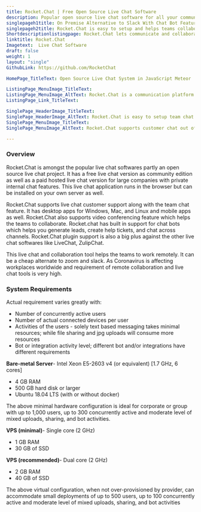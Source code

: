 ```yaml
---
title: Rocket.Chat | Free Open Source Live Chat Software
description: Popular open source live chat software for all your communication needs. Improve your communication with customers based on analytics provided out of box.
singlepageh1title: On Premise Alternative to Slack With Chat Bot Features.
singlepageh2title: Rocket.Chat is easy to setup and helps teams collaborate and provide live support. Improve transparency by centralizing internal and external communications.
Shortdescriptionlistingpage: Rocket.Chat lets communicate and collaborate with your team, share files, chat in real-time, or switch to video/audio conferencing.
linktitle: Rocket.Chat
Imagetext:  Live Chat Software 
draft: false
weight: 1
layout: "single"
GithubLink: https://github.com/RocketChat

HomePage_TitleText: Open Source Live Chat System in JavaScript Meteor

ListingPage_MenuImage_TitleText: 
ListingPage_MenuImage_AltText: Rocket.Chat is a communication platform for teams
ListingPage_Link_TitleText: 

SinglePage_HeaderImage_TitleText: 
SinglePage_HeaderImage_AltText: Rocket.Chat is easy to setup team chat application
SinglePage_MenuImage_TitleText: 
SinglePage_MenuImage_AltText: Rocket.Chat supports customer chat out of box

---
```

### Overview

Rocket.Chat is amongst the popular live chat softwares partly an open source live chat project. It has a free live chat version as community edition as well as a paid hosted live chat version for large companies with private internal chat features. This live chat application runs in the browser but can be installed on your own server as well.

Rocket.Chat supports live chat customer support along with the team chat feature. It has desktop apps for Windows, Mac, and Linux and mobile apps as well. Rocket.Chat also supports video conferencing feature which helps the teams to collaborate. Rocket.chat has built in support for chat bots which helps you generate leads, create help tickets, and chat across channels. Rocket.Chat plugin support is also a big plus against the other live chat softwares like LiveChat, ZulipChat.

This live chat and collaboration tool helps the teams to work remotely. It can be a cheap alternate to zoom and slack. As Coronavirus is affecting workplaces worldwide and requirement of remote collaboration and live chat tools is very high.  
<a class="anchor" id="requirements" name="requirements"></a>

### System Requirements

Actual requirement varies greatly with:

- Number of concurrently active users
- Number of actual connected devices per user
- Activities of the users - solely text based messaging takes minimal resources; while file sharing and jpg uploads will consume more resources
- Bot or integration activity level; different bot and/or integrations have different requirements
 
 **Bare-metal Server**- Intel Xeon E5-2603 v4 (or equivalent) \[1.7 GHz, 6 cores\]
- 4 GB RAM
- 500 GB hard disk or larger
- Ubuntu 18.04 LTS (with or without docker)
 
The above minimal hardware configuration is ideal for corporate or group with up to 1,000 users, up to 300 concurrently active and moderate level of mixed uploads, sharing, and bot activities.

 **VPS (minimal)**- Single core (2 GHz)
- 1 GB RAM
- 30 GB of SSD
 
 **VPS (recommended)**- Dual core (2 GHz)
- 2 GB RAM
- 40 GB of SSD
 
The above virtual configuration, when not over-provisioned by provider, can accommodate small deployments of up to 500 users, up to 100 concurrently active and moderate level of mixed uploads, sharing, and bot activities

